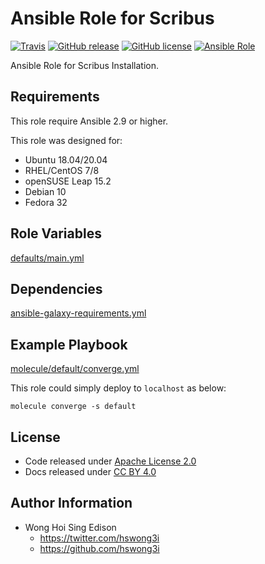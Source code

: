 # Ansible Role for Scribus

[![Travis](https://img.shields.io/travis/com/alvistack/ansible-role-scribus.svg)](https://travis-ci.com/alvistack/ansible-role-scribus)
[![GitHub release](https://img.shields.io/github/release/alvistack/ansible-role-scribus.svg)](https://github.com/alvistack/ansible-role-scribus)
[![GitHub license](https://img.shields.io/github/license/alvistack/ansible-role-scribus.svg)](https://github.com/alvistack/ansible-role-scribus/blob/master/LICENSE)
[![Ansible Role](https://img.shields.io/badge/galaxy-alvistack.scribus-blue.svg)](https://galaxy.ansible.com/alvistack/scribus)

Ansible Role for Scribus Installation.

## Requirements

This role require Ansible 2.9 or higher.

This role was designed for:

  - Ubuntu 18.04/20.04
  - RHEL/CentOS 7/8
  - openSUSE Leap 15.2
  - Debian 10
  - Fedora 32

## Role Variables

[defaults/main.yml](defaults/main.yml)

## Dependencies

[ansible-galaxy-requirements.yml](ansible-galaxy-requirements.yml)

## Example Playbook

[molecule/default/converge.yml](molecule/default/converge.yml)

This role could simply deploy to `localhost` as below:

    molecule converge -s default

## License

  - Code released under [Apache License 2.0](LICENSE)
  - Docs released under [CC BY 4.0](http://creativecommons.org/licenses/by/4.0/)

## Author Information

  - Wong Hoi Sing Edison
      - <https://twitter.com/hswong3i>
      - <https://github.com/hswong3i>
